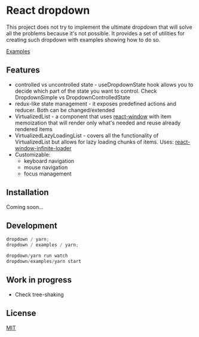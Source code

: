 # React dropdown

This project does not try to implement the ultimate dropdown that will solve all the problems because it's not possible. It provides a set of utilities for creating such dropdown with examples showing how to do so.

[Examples](https://codesandbox.io/s/agitated-saha-2pip8)

## Features

- controlled vs uncontrolled state - useDropdownState hook allows you to decide which part of the state you want to control. Check DropdownSimple vs DropdownControlledState
- redux-like state management - it exposes predefined actions and reducer. Both can be changed/extended
- VirtualizedList - a component that uses [react-window](https://github.com/bvaughn/react-window) with item memoization that will render only what's needed and reuse already rendered items
- VirtualizedLazyLoadingList - covers all the functionality of VirtualizedList but allows for lazy loading chunks of items. Uses: [react-window-infinite-loader](https://github.com/bvaughn/react-window-infinite-loader)
- Customizable:
  - keyboard navigation
  - mouse navigation
  - focus management

## Installation

Coming soon...

## Development

```js
dropdown / yarn;
dropdown / examples / yarn;
```

```js
dropdown/yarn run watch
dropdown/examples/yarn start
```

## Work in progress

- Check tree-shaking

## License

[MIT](https://choosealicense.com/licenses/mit/)
